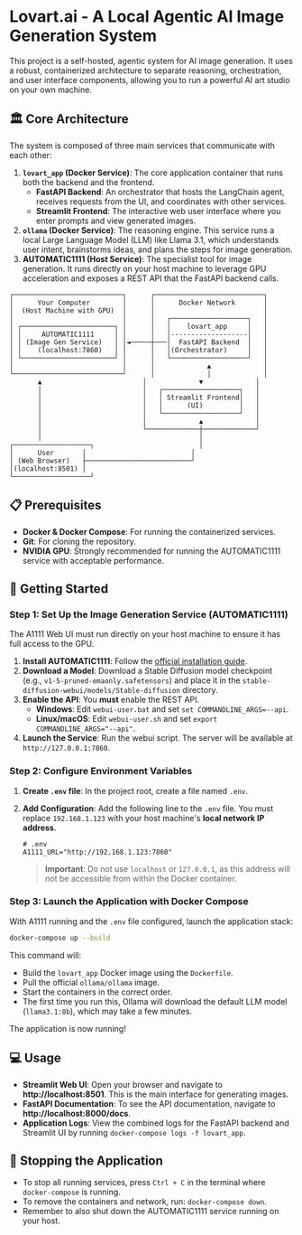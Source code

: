 # Lovart.ai - A Local Agentic AI Image Generation System

This project is a self-hosted, agentic system for AI image generation. It uses a robust, containerized architecture to separate reasoning, orchestration, and user interface components, allowing you to run a powerful AI art studio on your own machine.

## 🏛️ Core Architecture

The system is composed of three main services that communicate with each other:

1.  **`lovart_app` (Docker Service)**: The core application container that runs both the backend and the frontend.
    -   **FastAPI Backend**: An orchestrator that hosts the LangChain agent, receives requests from the UI, and coordinates with other services.
    -   **Streamlit Frontend**: The interactive web user interface where you enter prompts and view generated images.
2.  **`ollama` (Docker Service)**: The reasoning engine. This service runs a local Large Language Model (LLM) like Llama 3.1, which understands user intent, brainstorms ideas, and plans the steps for image generation.
3.  **AUTOMATIC1111 (Host Service)**: The specialist tool for image generation. It runs directly on your host machine to leverage GPU acceleration and exposes a REST API that the FastAPI backend calls.

```
┌───────────────────────────┐      ┌───────────────────────────┐
│      Your Computer        │      │      Docker Network       │
│  (Host Machine with GPU)  │      │                           │
│                           │      │   ┌───────────────────┐   │
│ ┌───────────────────────┐ │      │   │    lovart_app     │   │
│ │     AUTOMATIC1111     │ │      │   │-------------------│   │
│ │ (Image Gen Service)   │ │◄─────┼───│  FastAPI Backend  │   │
│ │    (localhost:7860)   │ │      │   │(Orchestrator)     │   │
│ └───────────────────────┘ │      │   └───────────────────┘   │
│                           │      │             ▲             │
└───────────────────────────┘      │             │             │
       ▲                         │             ▼             │
       │                         │   ┌───────────────────┐   │
       │                         │   │ Streamlit Frontend│   │
       │                         │   │      (UI)         │   │
       │                         │   └───────────────────┘   │
       │                         │             ▲             │
       │                         └─────────────┼─────────────┘
       │                                       │
┌───────────────────┐                          │
│      User       │                          │
│ (Web Browser)   ├──────────────────────────┘
│(localhost:8501) │
└───────────────────┘
```

## 📋 Prerequisites

-   **Docker & Docker Compose**: For running the containerized services.
-   **Git**: For cloning the repository.
-   **NVIDIA GPU**: Strongly recommended for running the AUTOMATIC1111 service with acceptable performance.

## 🚀 Getting Started

### Step 1: Set Up the Image Generation Service (AUTOMATIC1111)

The A1111 Web UI must run directly on your host machine to ensure it has full access to the GPU.

1.  **Install AUTOMATIC1111**: Follow the [official installation guide](https://github.com/AUTOMATIC1111/stable-diffusion-webui#installation-and-running).
2.  **Download a Model**: Download a Stable Diffusion model checkpoint (e.g., `v1-5-pruned-emaonly.safetensors`) and place it in the `stable-diffusion-webui/models/Stable-diffusion` directory.
3.  **Enable the API**: You **must** enable the REST API.
    -   **Windows**: Edit `webui-user.bat` and set `set COMMANDLINE_ARGS=--api`.
    -   **Linux/macOS**: Edit `webui-user.sh` and set `export COMMANDLINE_ARGS="--api"`.
4.  **Launch the Service**: Run the webui script. The server will be available at `http://127.0.0.1:7860`.

### Step 2: Configure Environment Variables

1.  **Create `.env` file**: In the project root, create a file named `.env`.
2.  **Add Configuration**: Add the following line to the `.env` file. You must replace `192.168.1.123` with your host machine's **local network IP address**.

    ```
    # .env
    A1111_URL="http://192.168.1.123:7860"
    ```

    > **Important**: Do not use `localhost` or `127.0.0.1`, as this address will not be accessible from within the Docker container.

### Step 3: Launch the Application with Docker Compose

With A1111 running and the `.env` file configured, launch the application stack:

```bash
docker-compose up --build
```

This command will:

-   Build the `lovart_app` Docker image using the `Dockerfile`.
-   Pull the official `ollama/ollama` image.
-   Start the containers in the correct order.
-   The first time you run this, Ollama will download the default LLM model (`llama3.1:8b`), which may take a few minutes.

The application is now running!

## 💻 Usage

-   **Streamlit Web UI**: Open your browser and navigate to **http://localhost:8501**. This is the main interface for generating images.
-   **FastAPI Documentation**: To see the API documentation, navigate to **http://localhost:8000/docs**.
-   **Application Logs**: View the combined logs for the FastAPI backend and Streamlit UI by running `docker-compose logs -f lovart_app`.

## 🛑 Stopping the Application

-   To stop all running services, press `Ctrl + C` in the terminal where `docker-compose` is running.
-   To remove the containers and network, run: `docker-compose down`.
-   Remember to also shut down the AUTOMATIC1111 service running on your host.